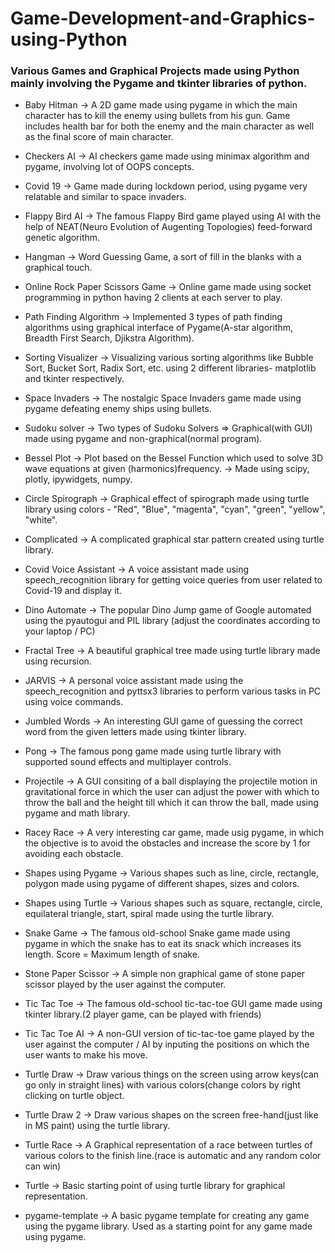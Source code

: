 # Game-Development-and-Graphics-using-Python
### Various Games and Graphical Projects made using Python mainly involving the Pygame and tkinter libraries of python.

- Baby Hitman -> A 2D game made using pygame in which the main character has to kill the enemy using bullets from his gun. Game includes health bar for both the enemy and the main character as well as the final score of main character.

- Checkers AI -> AI checkers game made using minimax algorithm and pygame, involving lot of OOPS concepts.

- Covid 19 -> Game made during lockdown period, using pygame very relatable and similar to space invaders.

- Flappy Bird AI -> The famous Flappy Bird game played using AI with the help of NEAT(Neuro Evolution of Augenting Topologies) feed-forward genetic algorithm.

- Hangman -> Word Guessing Game, a sort of fill in the blanks with a graphical touch.

- Online Rock Paper Scissors Game -> Online game made using socket programming in python having 2 clients at each server to play.

- Path Finding Algorithm -> Implemented 3 types of path finding algorithms using graphical interface of Pygame(A-star algorithm, Breadth First Search, Djikstra Algorithm).

- Sorting Visualizer -> Visualizing various sorting algorithms like Bubble Sort, Bucket Sort, Radix Sort, etc. using 2 different libraries- matplotlib and tkinter respectively.

- Space Invaders -> The nostalgic Space Invaders game made using pygame defeating enemy ships using bullets.

- Sudoku solver -> Two types of Sudoku Solvers => Graphical(with GUI) made using pygame and non-graphical(normal program).

- Bessel Plot -> Plot based on the Bessel Function which used to solve 3D wave equations at given (harmonics)frequency. -> Made using scipy, plotly, ipywidgets, numpy.

- Circle Spirograph -> Graphical effect of spirograph made using turtle library using colors - "Red", "Blue", "magenta", "cyan", "green", "yellow", "white".

- Complicated -> A complicated graphical star pattern created using turtle library.

- Covid Voice Assistant -> A voice assistant made using speech_recognition library for getting voice queries from user related to Covid-19 and display it.

- Dino Automate -> The popular Dino Jump game of Google automated using the pyautogui and PIL library (adjust the coordinates according to your laptop / PC)

- Fractal Tree -> A beautiful graphical tree made using turtle library made using recursion.

- JARVIS -> A personal voice assistant made using the speech_recognition and pyttsx3 libraries to perform various tasks in PC using voice commands.

- Jumbled Words -> An interesting GUI game of guessing the correct word from the given letters made using tkinter library.

- Pong -> The famous pong game made using turtle library with supported sound effects and multiplayer controls.

- Projectile -> A GUI consiting of a ball displaying the projectile motion in gravitational force in which the user can adjust the power with which to throw the ball and the height till which it can throw the ball, made using pygame and math library.

- Racey Race -> A very interesting car game, made usig pygame, in which the objective is to avoid the obstacles and increase the score by 1 for avoiding each obstacle.

- Shapes using Pygame -> Various shapes such as line, circle, rectangle, polygon made using pygame of different shapes, sizes and colors.

- Shapes using Turtle -> Various shapes such as square, rectangle, circle, equilateral triangle, start, spiral made using the turtle library.

- Snake Game -> The famous old-school Snake game made using pygame in which the snake has to eat its snack which increases its length. Score = Maximum length of snake.

- Stone Paper Scissor -> A simple non graphical game of stone paper scissor played by the user against the computer.

- Tic Tac Toe -> The famous old-school tic-tac-toe GUI game made using tkinter library.(2 player game, can be played with friends) 

- Tic Tac Toe AI -> A non-GUI version of tic-tac-toe game played by the user against the computer / AI by inputing the positions on which the user wants to make his move.

- Turtle Draw -> Draw various things on the screen using arrow keys(can go only in straight lines) with various colors(change colors by right clicking on turtle object.

- Turtle Draw 2 -> Draw various shapes on the screen free-hand(just like in MS paint) using the turtle library.

- Turtle Race -> A Graphical representation of a race between turtles of various colors to the finish line.(race is automatic and any random color can win)

- Turtle -> Basic starting point of using turtle library for graphical representation.

- pygame-template -> A basic pygame template for creating any game using the pygame library. Used as a starting point for any game made using pygame.
